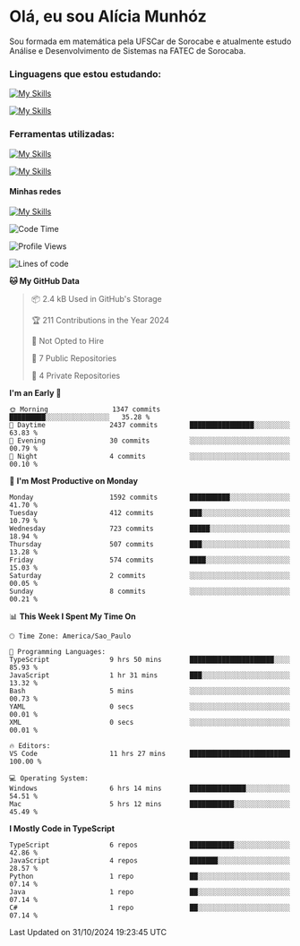 # Olá, eu sou Alícia Munhóz

<p>Sou formada em matemática pela UFSCar de Sorocabe e atualmente estudo Análise e Desenvolvimento de Sistemas na FATEC de Sorocaba.</p>

### Linguagens que estou estudando:

[![My Skills](https://skillicons.dev/icons?i=js,ts,html,css)](https://skillicons.dev)


[![My Skills](https://skillicons.dev/icons?i=nodejs,java,py,latex)](https://skillicons.dev)

### Ferramentas utilizadas:

[![My Skills](https://skillicons.dev/icons?i=vscode,discord,figma,git)](https://skillicons.dev)

[![My Skills](https://skillicons.dev/icons?i=github,gmail,mongodb,sublime)](https://skillicons.dev)

#### Minhas redes
[![My Skills](https://skillicons.dev/icons?i=linkedin)](https://www.linkedin.com/in/aliciamunhozfrancodecamargo/)

<!--START_SECTION:waka-->
![Code Time](http://img.shields.io/badge/Code%20Time-138%20hrs%2052%20mins-blue)

![Profile Views](http://img.shields.io/badge/Profile%20Views-6-blue)

![Lines of code](https://img.shields.io/badge/From%20Hello%20World%20I%27ve%20Written-5.3%20million%20lines%20of%20code-blue)

**🐱 My GitHub Data** 

> 📦 2.4 kB Used in GitHub's Storage 
 > 
> 🏆 211 Contributions in the Year 2024
 > 
> 🚫 Not Opted to Hire
 > 
> 📜 7 Public Repositories 
 > 
> 🔑 4 Private Repositories 
 > 
**I'm an Early 🐤** 

```text
🌞 Morning                1347 commits        █████████░░░░░░░░░░░░░░░░   35.28 % 
🌆 Daytime                2437 commits        ████████████████░░░░░░░░░   63.83 % 
🌃 Evening                30 commits          ░░░░░░░░░░░░░░░░░░░░░░░░░   00.79 % 
🌙 Night                  4 commits           ░░░░░░░░░░░░░░░░░░░░░░░░░   00.10 % 
```
📅 **I'm Most Productive on Monday** 

```text
Monday                   1592 commits        ██████████░░░░░░░░░░░░░░░   41.70 % 
Tuesday                  412 commits         ███░░░░░░░░░░░░░░░░░░░░░░   10.79 % 
Wednesday                723 commits         █████░░░░░░░░░░░░░░░░░░░░   18.94 % 
Thursday                 507 commits         ███░░░░░░░░░░░░░░░░░░░░░░   13.28 % 
Friday                   574 commits         ████░░░░░░░░░░░░░░░░░░░░░   15.03 % 
Saturday                 2 commits           ░░░░░░░░░░░░░░░░░░░░░░░░░   00.05 % 
Sunday                   8 commits           ░░░░░░░░░░░░░░░░░░░░░░░░░   00.21 % 
```


📊 **This Week I Spent My Time On** 

```text
🕑︎ Time Zone: America/Sao_Paulo

💬 Programming Languages: 
TypeScript               9 hrs 50 mins       █████████████████████░░░░   85.93 % 
JavaScript               1 hr 31 mins        ███░░░░░░░░░░░░░░░░░░░░░░   13.32 % 
Bash                     5 mins              ░░░░░░░░░░░░░░░░░░░░░░░░░   00.73 % 
YAML                     0 secs              ░░░░░░░░░░░░░░░░░░░░░░░░░   00.01 % 
XML                      0 secs              ░░░░░░░░░░░░░░░░░░░░░░░░░   00.01 % 

🔥 Editors: 
VS Code                  11 hrs 27 mins      █████████████████████████   100.00 % 

💻 Operating System: 
Windows                  6 hrs 14 mins       ██████████████░░░░░░░░░░░   54.51 % 
Mac                      5 hrs 12 mins       ███████████░░░░░░░░░░░░░░   45.49 % 
```

**I Mostly Code in TypeScript** 

```text
TypeScript               6 repos             ███████████░░░░░░░░░░░░░░   42.86 % 
JavaScript               4 repos             ███████░░░░░░░░░░░░░░░░░░   28.57 % 
Python                   1 repo              ██░░░░░░░░░░░░░░░░░░░░░░░   07.14 % 
Java                     1 repo              ██░░░░░░░░░░░░░░░░░░░░░░░   07.14 % 
C#                       1 repo              ██░░░░░░░░░░░░░░░░░░░░░░░   07.14 % 
```




 Last Updated on 31/10/2024 19:23:45 UTC
<!--END_SECTION:waka-->
